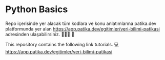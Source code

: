 # Python Basics
Repo içerisinde yer alacak tüm kodlara ve konu anlatımlarına patika.dev platformunda yer alan https://app.patika.dev/egitimler/veri-bilimi-patikasi adresinden ulaşabilirsiniz. 👩🏼‍💻 🚀


This repository contains the following link tutorials. 💻
https://app.patika.dev/egitimler/veri-bilimi-patikasi
